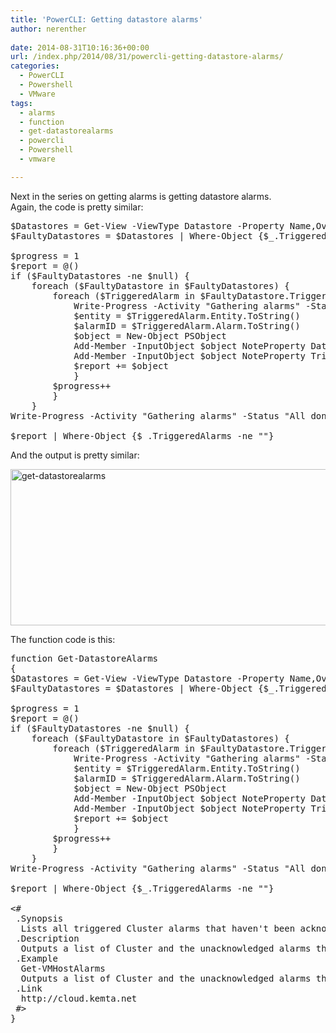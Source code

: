 ```yaml
---
title: 'PowerCLI: Getting datastore alarms'
author: nerenther
 
date: 2014-08-31T10:16:36+00:00
url: /index.php/2014/08/31/powercli-getting-datastore-alarms/
categories:
  - PowerCLI
  - Powershell
  - VMware
tags:
  - alarms
  - function
  - get-datastorealarms
  - powercli
  - Powershell
  - vmware

---
```

Next in the series on getting alarms is getting datastore alarms.  
Again, the code is pretty similar:

<pre lang="PowerShell">$Datastores = Get-View -ViewType Datastore -Property Name,OverallStatus,TriggeredAlarmstate
$FaultyDatastores = $Datastores | Where-Object {$_.TriggeredAlarmState -ne "{}"}

$progress = 1
$report = @()
if ($FaultyDatastores -ne $null) {
    foreach ($FaultyDatastore in $FaultyDatastores) {
        foreach ($TriggeredAlarm in $FaultyDatastore.TriggeredAlarmstate) {
            Write-Progress -Activity "Gathering alarms" -Status "Working on $($FaultyDatastore.Name)" -PercentComplete ($progress/$FaultyDatastores.count*100) -Id 1 -ErrorAction SilentlyContinue
            $entity = $TriggeredAlarm.Entity.ToString()
            $alarmID = $TriggeredAlarm.Alarm.ToString()
            $object = New-Object PSObject
            Add-Member -InputObject $object NoteProperty Datastore $FaultyDatastore.Name
            Add-Member -InputObject $object NoteProperty TriggeredAlarms ("$(Get-AlarmDefinition -Id $alarmID)")
            $report += $object
            }
        $progress++
        }
    }
Write-Progress -Activity "Gathering alarms" -Status "All done" -Completed -Id 1 -ErrorAction SilentlyContinue

$report | Where-Object {$_.TriggeredAlarms -ne ""}</pre>

And the output is pretty similar:

[<img decoding="async" loading="lazy" class="aligncenter size-full wp-image-615" alt="get-datastorealarms" src="http://cloud.kemta.net/wp-uploads/get-datastorealarms.png" width="714" height="250" />][1]

The function code is this:

<pre lang="PowerShell">function Get-DatastoreAlarms
{
$Datastores = Get-View -ViewType Datastore -Property Name,OverallStatus,TriggeredAlarmstate
$FaultyDatastores = $Datastores | Where-Object {$_.TriggeredAlarmState -ne "{}"}

$progress = 1
$report = @()
if ($FaultyDatastores -ne $null) {
    foreach ($FaultyDatastore in $FaultyDatastores) {
        foreach ($TriggeredAlarm in $FaultyDatastore.TriggeredAlarmstate) {
            Write-Progress -Activity "Gathering alarms" -Status "Working on $($FaultyDatastore.Name)" -PercentComplete ($progress/$FaultyDatastores.count*100) -Id 1 -ErrorAction SilentlyContinue
            $entity = $TriggeredAlarm.Entity.ToString()
            $alarmID = $TriggeredAlarm.Alarm.ToString()
            $object = New-Object PSObject
            Add-Member -InputObject $object NoteProperty Datastore $FaultyDatastore.Name
            Add-Member -InputObject $object NoteProperty TriggeredAlarms ("$(Get-AlarmDefinition -Id $alarmID)")
            $report += $object
            }
        $progress++
        }
    }
Write-Progress -Activity "Gathering alarms" -Status "All done" -Completed -Id 1 -ErrorAction SilentlyContinue

$report | Where-Object {$_.TriggeredAlarms -ne ""}

&lt;#
 .Synopsis
  Lists all triggered Cluster alarms that haven't been acknowledged
 .Description
  Outputs a list of Cluster and the unacknowledged alarms they have triggered
 .Example
  Get-VMHostAlarms
  Outputs a list of Cluster and the unacknowledged alarms they have triggered
 .Link
  http://cloud.kemta.net
 #>
}</pre>

&nbsp;

 [1]: http://cloud.kemta.net/wp-uploads/get-datastorealarms.png